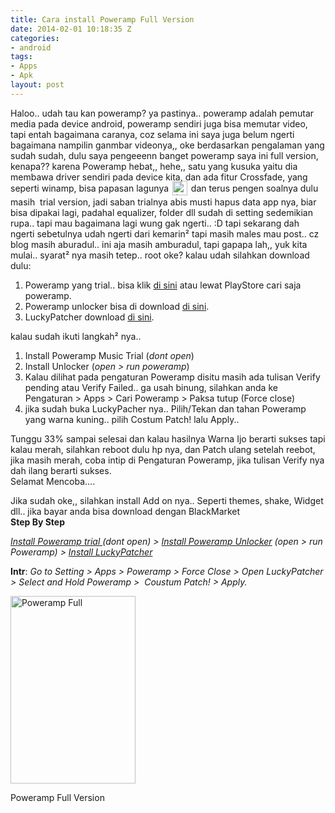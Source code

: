 ```yaml
---
title: Cara install Poweramp Full Version
date: 2014-02-01 10:18:35 Z
categories:
- android
tags:
- Apps
- Apk
layout: post
---
```


<p>Haloo.. udah tau kan poweramp? ya pastinya.. poweramp adalah pemutar media pada device android, poweramp sendiri juga bisa memutar video, tapi entah bagaimana caranya, coz selama ini saya juga belum ngerti bagaimana nampilin ganmbar videonya,, oke berdasarkan pengalaman yang sudah sudah, dulu saya pengeeenn banget poweramp saya ini full version, kenapa?? karena Poweramp hebat,, hehe,, satu yang kusuka yaitu dia membawa driver sendiri pada device kita, dan ada fitur Crossfade, yang seperti winamp, bisa papasan lagunya <img src="https://eggoez.bitbucket.io/wp-content/emojione/png/1f643.png" alt=":)" class="emojione" style="font-size:inherit;height:3ex;width:3.1ex;min-height:20px;min-width:20px;display:inline-block;margin:-.2ex .15em .2ex;line-height:normal;vertical-align:middle"> dan terus pengen soalnya dulu masih&nbsp; trial version, jadi saban trialnya abis musti hapus data app nya, biar bisa dipakai lagi, padahal equalizer, folder dll sudah di setting sedemikian rupa.. tapi mau bagaimana lagi wung gak ngerti.. :D tapi sekarang dah ngerti sebetulnya udah ngerti dari kemarin² tapi masih males mau post.. cz blog masih aburadul.. ini aja masih amburadul, tapi gapapa lah,, yuk kita mulai.. syarat² nya masih tetep.. root oke? kalau udah silahkan download dulu:<span id="more-1079"></span></p>
<ol>
<li>Poweramp yang trial.. bisa klik <a title="Poweramp Music Trial" href="https://play.google.com/store/apps/details?id=com.maxmpz.audioplayer" target="_blank">di sini</a> atau lewat PlayStore cari saja poweramp.</li>
<li>Poweramp unlocker bisa di download <a title="Poweramp Unlocker" href="http://ge.tt/api/1/files/54k2SYA2/1/blob?download" target="_blank">di sini</a>.</li>
<li>LuckyPatcher download <a title="LuckyPatcher Latest Jan 2014" href="http://ge.tt/api/1/files/54k2SYA2/0/blob?download" target="_blank">di sini</a>.</li>
</ol>
<p>kalau sudah ikuti langkah² nya..</p>
<ol>
<li>Install Poweramp Music Trial (<em>dont open</em>)</li>
<li>Install Unlocker (<em>open &gt; run poweramp</em>)</li>
<li>Kalau dilihat pada pengaturan Poweramp disitu masih ada tulisan Verify pending atau Verify Failed.. ga usah binung, silahkan anda ke Pengaturan &gt; Apps &gt; Cari Poweramp &gt; Paksa tutup (Force close)</li>
<li>jika sudah buka LuckyPacher nya.. Pilih/Tekan dan tahan Poweramp yang warna kuning.. pilih Costum Patch! lalu Apply..</li>
</ol>
<p>Tunggu 33% sampai selesai dan kalau hasilnya Warna Ijo berarti sukses tapi kalau merah, silahkan reboot dulu hp nya, dan Patch ulang setelah reebot, jika masih merah, coba intip di Pengaturan Poweramp, jika tulisan Verify nya dah ilang berarti sukses.<br>
Selamat Mencoba….</p>
<p>Jika sudah oke,, silahkan install Add on nya.. Seperti themes, shake, Widget dll.. jika bayar anda bisa download dengan BlackMarket<br>
<strong>Step By Step</strong></p>
<p><em><a title="Poweramp Music Trial" href="https://play.google.com/store/apps/details?id=com.maxmpz.audioplayer" target="_blank">Install Poweramp trial </a>(dont open) &gt; <a title="Poweramp Unlocker" href="http://ge.tt/api/1/files/54k2SYA2/1/blob?download" target="_blank">Install Poweramp Unlocker</a> (open &gt; run Poweramp) &gt; <a title="LuckyPatcher Latest Jan 2014" href="http://ge.tt/api/1/files/54k2SYA2/0/blob?download" target="_blank">Install LuckyPatcher</a></em></p>
<p><strong>Intr</strong>: <em>Go to Setting &gt; Apps &gt; Poweramp &gt; Force Close &gt; Open LuckyPatcher &gt; Select and Hold Poweramp &gt;&nbsp; Coustum Patch! &gt; Apply.</em></p>
<div id="attachment_1080" style="width: 210px" class="wp-caption alignnone thumbnail"><a href="https://eggoez.bitbucket.io/wp-content/uploads/2014/02/powScreenshot_2014-01-17-22-20-56.png" class="fancybox image"><img class="size-medium wp-image-1080" src="https://eggoez.bitbucket.io/wp-content/uploads/2014/02/powScreenshot_2014-01-17-22-20-56-200x300.png" alt="Poweramp Full" width="200" height="300"></a><p class="wp-caption-text">Poweramp Full Version</p></div>
<p>&nbsp;</p>